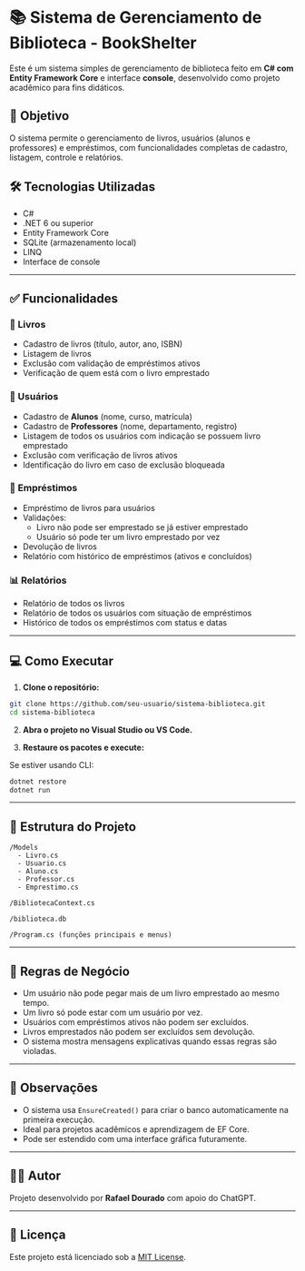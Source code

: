 # 📚 Sistema de Gerenciamento de Biblioteca - BookShelter

Este é um sistema simples de gerenciamento de biblioteca feito em **C# com Entity Framework Core** e interface **console**, desenvolvido como projeto acadêmico para fins didáticos.

## 🎯 Objetivo

O sistema permite o gerenciamento de livros, usuários (alunos e professores) e empréstimos, com funcionalidades completas de cadastro, listagem, controle e relatórios.

## 🛠 Tecnologias Utilizadas

- C#
- .NET 6 ou superior
- Entity Framework Core
- SQLite (armazenamento local)
- LINQ
- Interface de console

---

## ✅ Funcionalidades

### 📗 Livros

- Cadastro de livros (título, autor, ano, ISBN)
- Listagem de livros
- Exclusão com validação de empréstimos ativos
- Verificação de quem está com o livro emprestado

### 👤 Usuários

- Cadastro de **Alunos** (nome, curso, matrícula)
- Cadastro de **Professores** (nome, departamento, registro)
- Listagem de todos os usuários com indicação se possuem livro emprestado
- Exclusão com verificação de livros ativos
- Identificação do livro em caso de exclusão bloqueada

### 🔄 Empréstimos

- Empréstimo de livros para usuários
- Validações:
  - Livro não pode ser emprestado se já estiver emprestado
  - Usuário só pode ter um livro emprestado por vez
- Devolução de livros
- Relatório com histórico de empréstimos (ativos e concluídos)

### 📊 Relatórios

- Relatório de todos os livros
- Relatório de todos os usuários com situação de empréstimos
- Histórico de todos os empréstimos com status e datas

---

## 💻 Como Executar

1. **Clone o repositório:**

```bash
git clone https://github.com/seu-usuario/sistema-biblioteca.git
cd sistema-biblioteca
```

2. **Abra o projeto no Visual Studio ou VS Code.**

3. **Restaure os pacotes e execute:**

Se estiver usando CLI:

```bash
dotnet restore
dotnet run
```

---

## 🧠 Estrutura do Projeto

```
/Models
  - Livro.cs
  - Usuario.cs
  - Aluno.cs
  - Professor.cs
  - Emprestimo.cs

/BibliotecaContext.cs

/biblioteca.db

/Program.cs (funções principais e menus)
```

---

## 📌 Regras de Negócio

- Um usuário não pode pegar mais de um livro emprestado ao mesmo tempo.
- Um livro só pode estar com um usuário por vez.
- Usuários com empréstimos ativos não podem ser excluídos.
- Livros emprestados não podem ser excluídos sem devolução.
- O sistema mostra mensagens explicativas quando essas regras são violadas.

---

## 📝 Observações

- O sistema usa `EnsureCreated()` para criar o banco automaticamente na primeira execução.
- Ideal para projetos acadêmicos e aprendizagem de EF Core.
- Pode ser estendido com uma interface gráfica futuramente.

---

## 👨‍💻 Autor

Projeto desenvolvido por **Rafael Dourado** com apoio do ChatGPT.

---

## 📃 Licença

Este projeto está licenciado sob a [MIT License](LICENSE).
